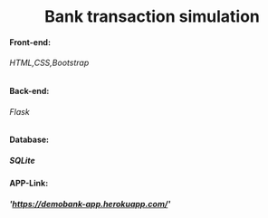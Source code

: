 # <center>Bank transaction simulation</center>

#### Front-end:
###### HTML,CSS,Bootstrap

#### Back-end:
###### Flask

#### Database:
##### SQLite

#### APP-Link:
##### 'https://demobank-app.herokuapp.com/'
